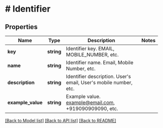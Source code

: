 # # Identifier

## Properties

Name | Type | Description | Notes
------------ | ------------- | ------------- | -------------
**key** | **string** | Identifier key. EMAIL, MOBILE_NUMBER, etc. |
**name** | **string** | Identifier name. Email, Mobile Number, etc. |
**description** | **string** | Identifier description. User&#39;s email, User&#39;s mobile number, etc. |
**example_value** | **string** | Example value. example@email.com, +919090909090, etc. |

[[Back to Model list]](../../README.md#models) [[Back to API list]](../../README.md#endpoints) [[Back to README]](../../README.md)
